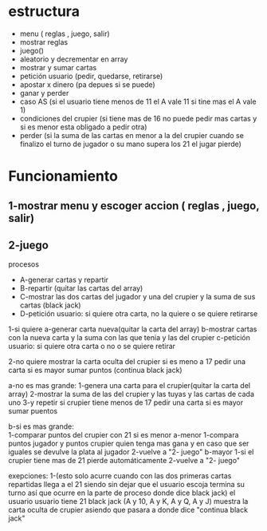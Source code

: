 # estructura

- menu ( reglas , juego, salir)
- mostrar reglas
- juego()
- aleatorio y decrementar en array
- mostrar y sumar cartas
- petición usuario (pedir, quedarse, retirarse)
- apostar x dinero (pa depues si se puede)
- ganar y perder
- caso AS (si el usuario tiene menos de 11 el A vale 11 si tine mas el A vale 1)
- condiciones del crupier (si tiene mas de 16 no puede pedir mas cartas y si es menor esta obligado a pedir otra)
- perder (si la suma de las cartas en menor a la del crupier cuando se finalizo el turno de  jugador  o  su mano  supera  los 21 el jugar pierde)

# Funcionamiento

## 1-mostrar menu y escoger accion  ( reglas , juego, salir)

## 2-juego
procesos 

- A-generar cartas y repartir
- B-repartir (quitar las cartas del array)
- C-mostrar las dos cartas del jugador y una del crupier y la suma de sus cartas  (black jack)
- D-petición usuario:  si quiere otra carta, no la quiere o se quiere retirarse

1-si quiere 
a-generar carta nueva(quitar la carta del array)
b-mostrar cartas con la nueva carta y la suma con las que tenia y las del crupier
c-petición usuario:  si quiere otra carta o no o se quiere retirar 

2-no quiere 
mostrar la carta oculta del crupier si es meno a 17 pedir una carta si es mayor sumar puntos 
(continua black jack)
		
a-no es mas grande: 
		1-genera una carta para el crupier(quitar la carta del array) 
		2-mostrar la suma de las del crupier y las tuyas y las cartas de cada uno
		3-y repetir si crupier tiene menos de  17 pedir una carta si es mayor sumar puentos

b-si es mas grande:		
		1-comparar puntos del crupier con 21 si es menor 
			a-menor 
				1-compara puntos jugador y puntos crupier quien tenga mas gana y en caso que ser iguales se devulve la plata al jugador 
				2-vuelve a "2- juego"
			b-mayor
				1-si el crupier tiene mas de 21 pierde automáticamente
				2-vuelve a "2- juego"

	

exepciones:
1-(esto solo acurre cuando con las dos primeras cartas repartidas llega a el 21 siendo sin dejar que el usuario escoja termina su turno así que ocurre en la parte de proceso donde dice black jack)
	el usuario usuario tiene 21 black jack (A y 10, A y K, A y Q, A  y J) 
	muestra la carta oculta de crupier asiendo que pasara a donde dice "continua black jack" 

	



